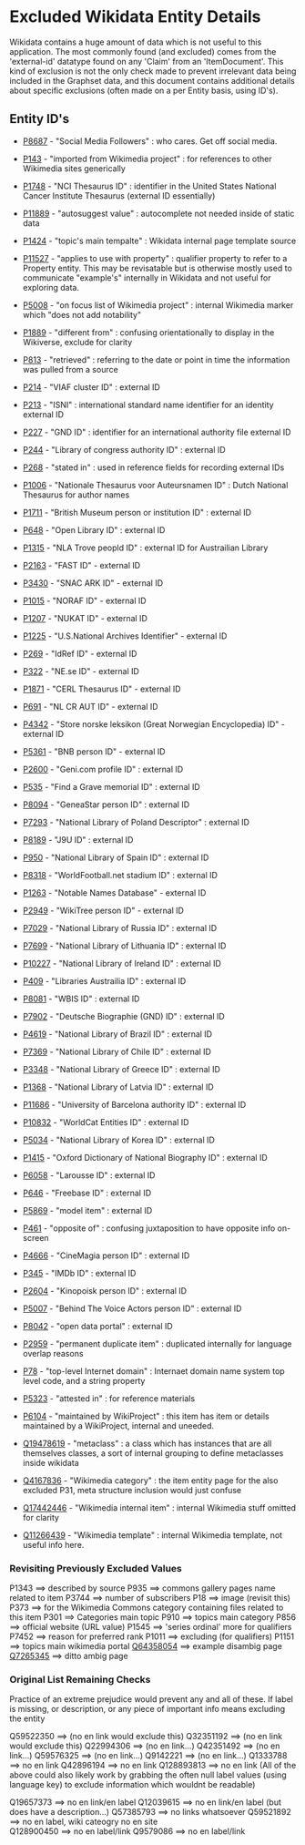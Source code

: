 # Excluded Wikidata Entity Details

Wikidata contains a huge amount of data which is not useful to this application. The most commonly found (and excluded) comes from the 'external-id' datatype found on any 'Claim' from an 'ItemDocument'. This kind of exclusion is not the only check made to prevent irrelevant data being included in the Graphset data, and this document contains additional details about specific exclusions (often made on a per Entity basis, using ID's).

## Entity ID's

- [P8687](https://www.wikidata.org/wiki/Property:P8687) - "Social Media Followers" : who cares. Get off social media. 
- [P143](https://www.wikidata.org/wiki/Property:P143) - "imported from Wikimedia project" : for references to other Wikimedia sites generically
- [P1748](https://www.wikidata.org/wiki/Property:P1748) - "NCI Thesaurus ID" : identifier in the United States National Cancer Institute Thesaurus (external ID essentially)
- [P11889](https://www.wikidata.org/wiki/Property:P11889) - "autosuggest value" : autocomplete not needed inside of static data
- [P1424](https://www.wikidata.org/wiki/Property:P1424) - "topic's main tempalte" : Wikidata internal page template source
- [P11527](https://www.wikidata.org/wiki/Property:P11527) - "applies to use with property" : qualifier property to refer to a Property entity. This may be revisatable but is otherwise mostly used to communicate "example's" internally in Wikidata and not useful for exploring data. 
- [P5008](https://www.wikidata.org/wiki/Property:P5008) - "on focus list of Wikimedia project" : internal Wikimedia marker which "does not add notability"
- [P1889](https://www.wikidata.org/wiki/Property:P1889) - "different from" : confusing orientationally to display in the Wikiverse, exclude for clarity
- [P813](https://www.wikidata.org/wiki/Property:P813) - "retrieved" : referring to the date or point in time the information was pulled from a source
- [P214](https://www.wikidata.org/wiki/Property:P214) - "VIAF cluster ID" : external ID
- [P213](https://www.wikidata.org/wiki/Property:P213) - "ISNI" : international standard name identifier for an identity external ID
- [P227](https://www.wikidata.org/wiki/Property:P227) - "GND ID" : identifier for an international authority file external ID
- [P244](https://www.wikidata.org/wiki/Property:P244) - "Library of congress authority ID" : external ID
- [P268](https://www.wikidata.org/wiki/Property:P268) - "stated in" : used in reference fields for recording external IDs
- [P1006](https://www.wikidata.org/wiki/Property:P1006) - "Nationale Thesaurus voor Auteursnamen ID" : Dutch National Thesaurus for author names
- [P1711](https://www.wikidata.org/wiki/Property:P1711) - "British Museum person or institution ID" : external ID
- [P648](https://www.wikidata.org/wiki/Property:P648) - "Open Library ID" : external ID
- [P1315](https://www.wikidata.org/wiki/Property:P1315) - "NLA Trove peopld ID" : external ID for Austrailian Library
- [P2163](https://www.wikidata.org/wiki/Property:P2163) - "FAST ID" - external ID
- [P3430](https://www.wikidata.org/wiki/Property:P3430) - "SNAC ARK ID" - external ID
- [P1015](https://www.wikidata.org/wiki/Property:P1015) - "NORAF ID" - external ID
- [P1207](https://www.wikidata.org/wiki/Property:P1207) - "NUKAT ID" - external ID
- [P1225](https://www.wikidata.org/wiki/Property:P1225) - "U.S.National Archives Identifier" - external ID
- [P269](https://www.wikidata.org/wiki/Property:P269) - "IdRef ID" - external ID
- [P322](https://www.wikidata.org/wiki/Property:P322) - "NE.se ID" - external ID
- [P1871](https://www.wikidata.org/wiki/Property:P1871) - "CERL Thesaurus ID" - external ID
- [P691](https://www.wikidata.org/wiki/Property:P691) - "NL CR AUT ID" - external ID
- [P4342](https://www.wikidata.org/wiki/Property:P4342) - "Store norske leksikon (Great Norwegian Encyclopedia) ID" - external ID
- [P5361](https://www.wikidata.org/wiki/Property:P5361) - "BNB person ID" - external ID
- [P2600](https://www.wikidata.org/wiki/Property:P2600) - "Geni.com profile ID" : external ID
- [P535](https://www.wikidata.org/wiki/Property:P535) - "Find a Grave memorial ID" : external ID
- [P8094](https://www.wikidata.org/wiki/Property:P8094) - "GeneaStar person ID" : external ID
- [P7293](https://www.wikidata.org/wiki/Property:P7293) - "National Library of Poland Descriptor" : external ID
- [P8189](https://www.wikidata.org/wiki/Property:P8189) - "J9U ID" : external ID
- [P950](https://www.wikidata.org/wiki/Property:P950) - "National Library of Spain ID" : external ID
- [P8318](https://www.wikidata.org/wiki/Property:P8318) - "WorldFootball.net stadium ID" : external ID
- [P1263](https://www.wikidata.org/wiki/Property:P1263) - "Notable Names Database" - external ID
- [P2949](https://www.wikidata.org/wiki/Property:P2949) - "WikiTree person ID" - external ID
- [P7029](https://www.wikidata.org/wiki/Property:P7029) - "National Library of Russia ID" : external ID
- [P7699](https://www.wikidata.org/wiki/Property:P7699) - "National Library of Lithuania ID" : external ID
- [P10227](https://www.wikidata.org/wiki/Property:P10227) - "National Library of Ireland ID" : external ID
- [P409](https://www.wikidata.org/wiki/Property:P409) - "Libraries Austrailia ID" : external ID
- [P8081](https://www.wikidata.org/wiki/Property:P8081) - "WBIS ID" : external ID
- [P7902](https://www.wikidata.org/wiki/Property:P7902) - "Deutsche Biographie (GND) ID" : external ID
- [P4619](https://www.wikidata.org/wiki/Property:P4619) - "National Library of Brazil ID" : external ID
- [P7369](https://www.wikidata.org/wiki/Property:P7369) - "National Library of Chile ID" : external ID
- [P3348](https://www.wikidata.org/wiki/Property:P3348) - "National Library of Greece ID" : external ID
- [P1368](https://www.wikidata.org/wiki/Property:P1368) - "National Library of Latvia ID" : external ID
- [P11686](https://www.wikidata.org/wiki/Property:P11686) - "University of Barcelona authority ID" : external ID
- [P10832](https://www.wikidata.org/wiki/Property:P10832) - "WorldCat Entities ID" : external ID
- [P5034](https://www.wikidata.org/wiki/Property:P5034) - "National Library of Korea ID" : external ID
- [P1415](https://www.wikidata.org/wiki/Property:P1415) - "Oxford Dictionary of National Biography ID" : external ID
- [P6058](https://www.wikidata.org/wiki/Property:P6058) - "Larousse ID" : external ID
- [P646](https://www.wikidata.org/wiki/Property:P646) - "Freebase ID" : external ID
- [P5869](https://www.wikidata.org/wiki/Property:P5869) - "model item" : external ID
- [P461](https://www.wikidata.org/wiki/Property:P461) - "opposite of" : confusing juxtaposition to have opposite info on-screen
- [P4666](https://www.wikidata.org/wiki/Property:P4666) - "CineMagia person ID" : external ID
- [P345](https://www.wikidata.org/wiki/Property:P345) - "IMDb ID" : external ID
- [P2604](https://www.wikidata.org/wiki/Property:P2604) - "Kinopoisk person ID" : external ID
- [P5007](https://www.wikidata.org/wiki/Property:P5007) - "Behind The Voice Actors person ID" : external ID
- [P8042](https://www.wikidata.org/wiki/Property:P8402) - "open data portal" : external ID
- [P2959](https://www.wikidata.org/wiki/Property:P2959) - "permanent duplicate item" : duplicated internally for language overlap reasons
- [P78](https://www.wikidata.org/wiki/Property:P78) - "top-level Internet domain" : Internaet domain name system top level code, and a string property
- [P5323](https://www.wikidata.org/wiki/Property:P5323) - "attested in" : for reference materials
- [P6104](https://www.wikidata.org/wiki/Property:P6104) - "maintained by WikiProject" : this item has item or details maintained by a WikiProject, internal and uneeded.



- [Q19478619](https://www.wikidata.org/wiki/Q19478619) - "metaclass" : a class which has instances that are all themselves classes, a sort of internal grouping to define metaclasses inside wikidata
- [Q4167836](https://www.wikidata.org/wiki/Q4167836) - "Wikimedia category" : the item entity page for the also excluded P31, meta structure inclusion would just confuse
- [Q17442446](https://www.wikidata.org/wiki/Q17442446) - "Wikimedia internal item" : internal Wikimedia stuff omitted for clarity
- [Q11266439](https://www.wikidata.org/wiki/Q11266439) - "Wikimedia template" : internal Wikimedia template, not useful info here.

### Revisiting Previously Excluded Values
P1343 ==> described by source
P935 ==> commons gallery pages name related to item
P3744 ==> number of subscribers
P18 ==> image (revisit this)
P373 ==> for the Wikimedia Commons category containing files related to this item
P301 ==> Categories main topic
P910 ==> topics main category
P856 ==> official website (URL value)
P1545 ==> 'series ordinal' more for qualifiers
P7452 ==> reason for preferred rank
P1011 ==> excluding (for qualifiers)
P1151 ==> topics main wikimedia portal
[Q64358054](https://www.wikidata.org/wiki/Q64358054) ==> example disambig page
[Q7265345](https://www.wikidata.org/wiki/Q7265345) ==> ditto ambig page
      
      
### Original List Remaining Checks
Practice of an extreme prejudice would prevent any and all of these. If label is missing, or description, or any piece of important info means excluding the entity 

Q59522350 ==> (no en link would exclude this)
Q32351192 ==> (no en link would exclude this)
Q22994306 ==> (no en link...)
Q42351492 ==> (no en link...)
Q59576325 ==> (no en link...)
Q9142221 ==> (no en link...)
Q1333788 ==> no en link
Q42896194 ==> no en link
Q128893813 ==> no en link
(All of the above could also likely work by grabbing the often null label values (using language key) to exclude information which wouldnt be readable)

Q19657373 ==> no en link/en label
Q12039615 ==> no en link/en label (but does have a description...)
Q57385793 ==> no links whatsoever 
Q59521892 ==> no en label, wiki cateogry no en site  
Q128900450 ==> no en label/link
Q9579086 ==> no en label/link 
